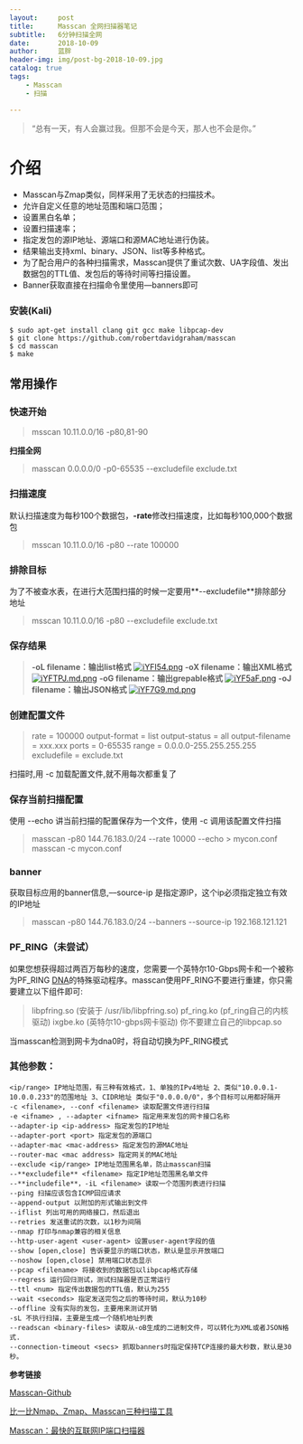 ```yaml
---
layout:     post
title:      Masscan 全网扫描器笔记
subtitle:   6分钟扫描全网
date:       2018-10-09
author:     蓝胖
header-img: img/post-bg-2018-10-09.jpg
catalog: true
tags:
    - Masscan
    - 扫描

---
```


>“总有一天，有人会赢过我。但那不会是今天，那人也不会是你。”

介绍
==

 - Masscan与Zmap类似，同样采用了无状态的扫描技术。
 - 允许自定义任意的地址范围和端口范围；
 - 设置黑白名单；
 - 设置扫描速率；
 - 指定发包的源IP地址、源端口和源MAC地址进行伪装。
 - 结果输出支持xml、binary、JSON、list等多种格式。
 - 为了配合用户的各种扫描需求，Masscan提供了重试次数、UA字段值、发出数据包的TTL值、发包后的等待时间等扫描设置。
 - Banner获取直接在扫描命令里使用—banners即可


### 安装(Kali)


```
$ sudo apt-get install clang git gcc make libpcap-dev
$ git clone https://github.com/robertdavidgraham/masscan
$ cd masscan
$ make
```

## 常用操作

### 快速开始

> msscan 10.11.0.0/16 -p80,81-90


**扫描全网**
> masscan 0.0.0.0/0 -p0-65535 --excludefile exclude.txt


### 扫描速度
默认扫描速度为每秒100个数据包，**-rate**修改扫描速度，比如每秒100,000个数据包
>  msscan 10.11.0.0/16 -p80 --rate 100000

### 排除目标
为了不被查水表，在进行大范围扫描的时候一定要用**--excludefile**排除部分地址
>  msscan 10.11.0.0/16 -p80 --excludefile exclude.txt

### 保存结果
 > **-oL filename：输出list格式**
 [![iYFI54.png](https://s1.ax1x.com/2018/10/09/iYFI54.png)](https://imgchr.com/i/iYFI54)
  **-oX filename：输出XML格式**
  [![iYFTPJ.md.png](https://s1.ax1x.com/2018/10/09/iYFTPJ.md.png)](https://imgchr.com/i/iYFTPJ)
    **-oG filename：输出grepable格式**
[![iYF5aF.png](https://s1.ax1x.com/2018/10/09/iYF5aF.png)](https://imgchr.com/i/iYF5aF)
   **-oJ filename：输出JSON格式**
 [![iYF7G9.md.png](https://s1.ax1x.com/2018/10/09/iYF7G9.md.png)](https://imgchr.com/i/iYF7G9)


  
### 创建配置文件
> rate = 100000
output-format = list
output-status = all
output-filename = xxx.xxx
ports = 0-65535
range = 0.0.0.0-255.255.255.255
excludefile = exclude.txt

扫描时,用 -c 加载配置文件,就不用每次都重复了
  
  
### 保存当前扫描配置
 使用 --echo 讲当前扫描的配置保存为一个文件，使用 -c 调用该配置文件扫描
 > masscan -p80 144.76.183.0/24 --rate 10000 --echo > mycon.conf
masscan -c mycon.conf 


### banner 
获取目标应用的banner信息,––source-ip 是指定源IP，这个ip必须指定独立有效的IP地址
> masscan -p80 144.76.183.0/24 --banners --source-ip 192.168.121.121



### PF_RING（未尝试）
如果您想获得超过两百万每秒的速度，您需要一个英特尔10-Gbps网卡和一个被称为PF_RING [DNA][1]的特殊驱动程序。masscan使用PF_RING不要进行重建，你只需要建立以下组件即可:
> libpfring.so (安装于 /usr/lib/libpfring.so)
pf_ring.ko (pf_ring自己的内核驱动)
ixgbe.ko (英特尔10-gbps网卡驱动)
你不要建立自己的libpcap.so

当masscan检测到网卡为dna0时，将自动切换为PF_RING模式



### 其他参数：
```
<ip/range> IP地址范围，有三种有效格式，1、单独的IPv4地址 2、类似"10.0.0.1-10.0.0.233"的范围地址 3、CIDR地址 类似于"0.0.0.0/0"，多个目标可以用都好隔开
-c <filename>, --conf <filename> 读取配置文件进行扫描
-e <ifname> , --adapter <ifname> 指定用来发包的网卡接口名称
--adapter-ip <ip-address> 指定发包的IP地址
--adapter-port <port> 指定发包的源端口
--adapter-mac <mac-address> 指定发包的源MAC地址
--router-mac <mac address> 指定网关的MAC地址
--exclude <ip/range> IP地址范围黑名单，防止masscan扫描
--**excludefile** <filename> 指定IP地址范围黑名单文件
--**includefile**，-iL <filename> 读取一个范围列表进行扫描
--ping 扫描应该包含ICMP回应请求
--append-output 以附加的形式输出到文件
--iflist 列出可用的网络接口，然后退出
--retries 发送重试的次数，以1秒为间隔
--nmap 打印与nmap兼容的相关信息
--http-user-agent <user-agent> 设置user-agent字段的值
--show [open,close] 告诉要显示的端口状态，默认是显示开放端口
--noshow [open,close] 禁用端口状态显示
--pcap <filename> 将接收到的数据包以libpcap格式存储
--regress 运行回归测试，测试扫描器是否正常运行
--ttl <num> 指定传出数据包的TTL值，默认为255
--wait <seconds> 指定发送完包之后的等待时间，默认为10秒
--offline 没有实际的发包，主要用来测试开销
-sL 不执行扫描，主要是生成一个随机地址列表
--readscan <binary-files> 读取从-oB生成的二进制文件，可以转化为XML或者JSON格式.
--connection-timeout <secs> 抓取banners时指定保持TCP连接的最大秒数，默认是30秒。
```

**参考链接**

[Masscan-Github][2]

[比一比Nmap、Zmap、Masscan三种扫描工具][3]

[Masscan：最快的互联网IP端口扫描器][4]



  [1]: https://www.ntop.org/products/packet-capture/pf_ring/
  [2]: https://github.com/robertdavidgraham/masscan
  [3]: http://www.freebuf.com/sectool/119340.html
  [4]: https://blog.csdn.net/whatday/article/details/71427943